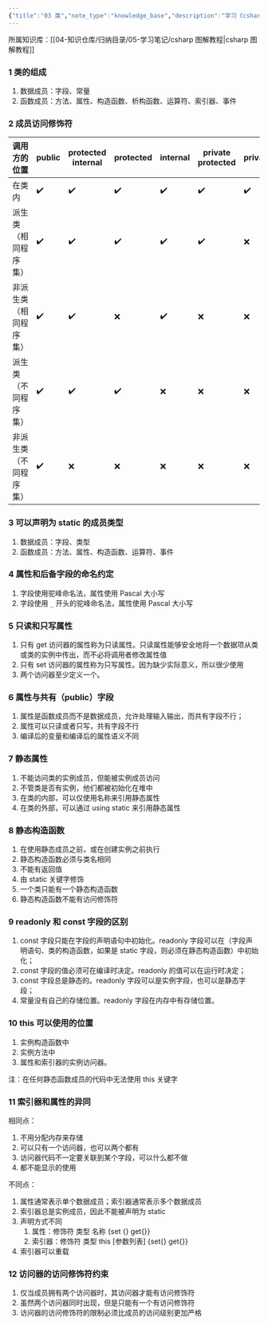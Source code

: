```yaml
---
{"title":"03 类","note_type":"knowledge_base","description":"学习《csharp 图解教程》的学习笔记","tags":["csharp"],"create_time":"2024-05-24","update_time":"2025-02-19","dg-home":false,"dg-publish":true,"aliase":null,"root":"csharp 图解教程","permalink":"/04-知识仓库/知识单元/05-学习笔记/csharp 图解编程/03 类/","dgPassFrontmatter":true,"noteIcon":"","created":"2024-05-24","updated":"2025-02-19"}
---
```



所属知识库：[[04-知识仓库/归纳目录/05-学习笔记/csharp 图解教程\|csharp 图解教程]]

### 1 类的组成

1. 数据成员：字段、常量
2. 函数成员：方法、属性、构造函数、析构函数、运算符、索引器、事件

### 2 成员访问修饰符

| 调用方的位置           | public | protected internal | protected | internal | private protected | private |
| ---------------------- | ------ | ------------------ | --------- | -------- | ----------------- | ------- |
| 在类内                 | ✔️️    | ✔️                 | ✔️        | ✔️       | ✔️                | ✔️      |
| 派生类（相同程序集）| ✔️     | ✔️                 | ✔️        | ✔️       | ✔️                | ❌      |
| 非派生类（相同程序集）| ✔️     | ✔️                 | ❌        | ✔️       | ❌                | ❌      |
| 派生类（不同程序集）| ✔️     | ✔️                 | ✔️        | ❌       | ❌                | ❌      |
| 非派生类（不同程序集）| ✔️     | ❌                 | ❌        | ❌       | ❌                | ❌      |

### 3 可以声明为 static 的成员类型

1. 数据成员：字段、类型
2. 函数成员：方法、属性、构造函数、运算符、事件

### 4 属性和后备字段的命名约定

1. 字段使用驼峰命名法，属性使用 Pascal 大小写
2. 字段使用 `_` 开头的驼峰命名法，属性使用 Pascal 大小写

### 5 只读和只写属性

1. 只有 get 访问器的属性称为只读属性。只读属性能够安全地将一个数据项从类或类的实例中传出，而不必将调用者修改属性值
2. 只有 set 访问器的属性称为只写属性。因为缺少实际意义，所以很少使用
3. 两个访问器至少定义一个。

### 6 属性与共有（public）字段

1. 属性是函数成员而不是数据成员，允许处理输入输出，而共有字段不行；
2. 属性可以只读或者只写，共有字段不行
3. 编译后的变量和编译后的属性语义不同

### 7 静态属性

1. 不能访问类的实例成员，但能被实例成员访问
2. 不管类是否有实例，他们都被初始化在堆中
3. 在类的内部，可以仅使用名称来引用静态属性
4. 在类的外部，可以通过 using static 来引用静态属性

### 8 静态构造函数

1. 在使用静态成员之前，或在创建实例之前执行
2. 静态构造函数必须与类名相同
3. 不能有返回值
4. 由 static 关键字修饰
5. 一个类只能有一个静态构造函数
6. 静态构造函数不能有访问修饰符

### 9 readonly 和 const 字段的区别

1. const 字段只能在字段的声明语句中初始化。readonly 字段可以在（字段声明语句、类的构造函数，如果是 static 字段，则必须在静态构造函数）中初始化；
2. const 字段的值必须可在编译时决定。readonly 的值可以在运行时决定；
3. const 字段总是静态的。readonly 字段可以是实例字段，也可以是静态字段；
4. 常量没有自己的存储位置。readonly 字段在内存中有存储位置。

### 10 this 可以使用的位置

1. 实例构造函数中
2. 实例方法中
3. 属性和索引器的实例访问器。

注：在任何静态函数成员的代码中无法使用 this 关键字

### 11 索引器和属性的异同

相同点：

1. 不用分配内存来存储
2. 可以只有一个访问器，也可以两个都有
3. 访问器代码不一定要关联到某个字段，可以什么都不做
4. 都不能显示的使用

不同点：

1. 属性通常表示单个数据成员；索引器通常表示多个数据成员
2. 索引器总是实例成员，因此不能被声明为 static
3. 声明方式不同
	 1. 属性：修饰符 类型 名称 {set {} get{}}
	 2. 索引器：修饰符 类型 this \[参数列表\] {set{} get{}}
4. 索引器可以重载

### 12 访问器的访问修饰符约束

1. 仅当成员拥有两个访问器时，其访问器才能有访问修饰符
2. 虽然两个访问器同时出现，但是只能有一个有访问修饰符
3. 访问器的访问修饰符的限制必须比成员的访问级别更加严格
